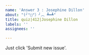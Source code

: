 ```yaml
---
name: 'Answer 3 : Josephine Dillon'
about: "(╯°□°）╯︵ ┻━┻"
title: quiz|412|Josephine Dillon
labels: ''
assignees: ''

---
```


Just click 'Submit new issue'.
